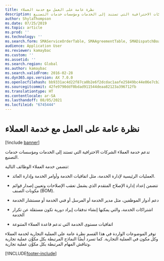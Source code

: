 ```yaml
---
title: نظرة عامة على العمل مع خدمة العملاء
description: تدعم خدمة العملاء الشركات الاحترافية التي تستند إلى الخدمات ومؤسسات خدمات التصنيع.
author: ShylaThompson
ms.date: 07/25/2019
ms.topic: article
ms.prod: ''
ms.technology: ''
ms.search.form: SMAServiceOrderTable, SMAAgreementTable, SMADispatchBoard
audience: Application User
ms.reviewer: kamaybac
ms.custom: ''
ms.assetid: ''
ms.search.region: Global
ms.author: kamaybac
ms.search.validFrom: 2016-02-28
ms.dyn365.ops.version: AX 7.0.0
ms.openlocfilehash: bb9331ac4d22f87ca0b2e6f2dcdac1aafe25849bc44e06e7cb2d91b7af125f87
ms.sourcegitcommit: 42fe9790ddf0bdad911544deaa82123a396712fb
ms.translationtype: HT
ms.contentlocale: ar-SA
ms.lasthandoff: 08/05/2021
ms.locfileid: "6745444"
---
```

# <a name="work-with-customer-service-overview"></a>نظرة عامة على العمل مع خدمة العملاء

[!include [banner](../includes/banner.md)]


تدعم خدمة العملاء الشركات الاحترافية التي تستند إلى الخدمات ومؤسسات خدمات التصنيع.

تتضمن خدمة العملاء الوظائف التالية:

  - العمليات الرئيسية لإدارة الخدمة، مثل اتفاقيات الخدمة وأوامر الخدمة وإدارة العائد.

  - تتضمن إعداد إدارة الإصلاح المتقدم الذي يشمل تعقب الإصلاحات وتعيين إصدار قوائم مكونات الصنف (BOM).

  - دعم أدوار الموظفين، مثل مدير الخدمة أو المرسل أو فني الخدمة أو مستشار الخدمة

  - اشتراكات الخدمة، والتي يمكنها إنشاء تدفقات إيراد دورية تكون مستقلة عن تكرار الخدمة

  - اتفاقيات مستوى الخدمة التي تدعم قاعدة العملاء المتنوعة

توفر الموضوعات الواردة في هذا القسم نظرة عامة على العملية التجارية لخدمة العملاء وكل مكون في العملية التجارية. كما تسرد أيضًا النماذج المرتبطة بكل مكوِّن عملية تجارية وتناقش المهام المرتبطة بكل مكوِّن عملية تجارية.






[!INCLUDE[footer-include](../../includes/footer-banner.md)]